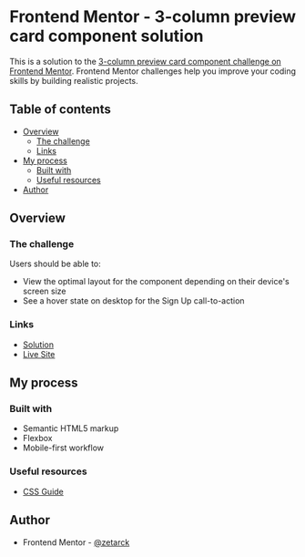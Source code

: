 # Frontend Mentor - 3-column preview card component solution

This is a solution to the [3-column preview card component challenge on Frontend Mentor](https://www.frontendmentor.io/challenges/3column-preview-card-component-pH92eAR2-). Frontend Mentor challenges help you improve your coding skills by building realistic projects. 

## Table of contents

- [Overview](#overview)
  - [The challenge](#the-challenge)
  - [Links](#links)
- [My process](#my-process)
  - [Built with](#built-with)
  - [Useful resources](#useful-resources)
- [Author](#author)



## Overview

### The challenge

Users should be able to:

- View the optimal layout for the component depending on their device's screen size
- See a hover state on desktop for the Sign Up call-to-action



### Links

-  [Solution](https://www.frontendmentor.io/solutions/html-and-css-flexbox-8BoQBLV5w)
-  [Live Site](https://zetarck.github.io/3-column-preview-card-component/)

## My process

### Built with

- Semantic HTML5 markup
- Flexbox
- Mobile-first workflow



### Useful resources

- [CSS Guide](https://css-tricks.com/guides/) 


## Author


- Frontend Mentor - [@zetarck](https://www.frontendmentor.io/profile/zetarck)

